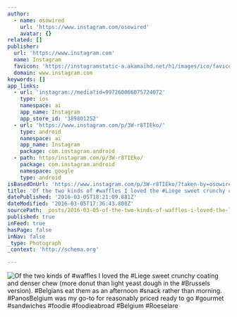 ```yaml
---
author:
  - name: osowired
    url: 'https://www.instagram.com/osowired'
    avatar: {}
related: []
publisher:
  url: 'https://www.instagram.com'
  name: Instagram
  favicon: 'https://instagramstatic-a.akamaihd.net/h1/images/ico/favicon.ico/7cdab0872b15.ico'
  domain: www.instagram.com
keywords: []
app_links:
  - url: 'instagram://media?id=997260066075724072'
    type: ios
    namespace: ai
    app_name: Instagram
    app_store_id: '389801252'
  - url: 'https://www.instagram.com/p/3W-r8TIEko/'
    type: android
    namespace: ai
    app_name: Instagram
    package: com.instagram.android
  - path: https/instagram.com/p/3W-r8TIEko/
    package: com.instagram.android
    namespace: google
    type: android
isBasedOnUrl: 'https://www.instagram.com/p/3W-r8TIEko/?taken-by=osowired'
title: 'Of the two kinds of #waffles I loved the #Liege sweet crunchy coating and denser chew (more donut than light yeast dough in the #Brussels version). #Belgians eat them as an afternoon #snack rather than morning. #PanosBelgium was my go-to for reasonably priced ready to go #gourmet #sandwiches #foodie #foodieabroad #Belgium #Roeselare'
datePublished: '2016-03-05T18:21:09.881Z'
dateModified: '2016-03-05T17:36:43.808Z'
sourcePath: _posts/2016-03-05-of-the-two-kinds-of-waffles-i-loved-the-liege-sweet-crunch.md
published: true
inFeed: true
hasPage: false
inNav: false
_type: Photograph
_context: 'http://schema.org'

---
```

![Of the two kinds of &num;waffles I loved the &num;Liege sweet crunchy coating and denser chew &lpar;more donut than light yeast dough in the &num;Brussels version&rpar;&period; &num;Belgians eat them as an afternoon &num;snack rather than morning&period; &num;PanosBelgium was my go-to for reasonably priced ready to go &num;gourmet &num;sandwiches &num;foodie &num;foodieabroad &num;Belgium &num;Roeselare](https://scontent.cdninstagram.com/t51.2885-15/e15/11251643_887362547973953_2025765624_n.jpg?ig_cache_key=OTk3MjYwMDY2MDc1NzI0MDcy.2)